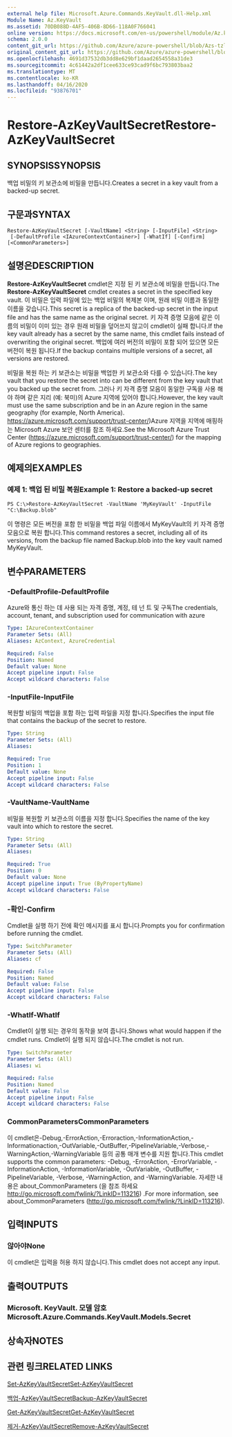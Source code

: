 ```yaml
---
external help file: Microsoft.Azure.Commands.KeyVault.dll-Help.xml
Module Name: Az.KeyVault
ms.assetid: 70DB088D-4AF5-406B-8D66-118A0F766041
online version: https://docs.microsoft.com/en-us/powershell/module/Az.keyvault/restore-AzKeyvaultsecret
schema: 2.0.0
content_git_url: https://github.com/Azure/azure-powershell/blob/Azs-tzl/src/KeyVault/KeyVault/help/Restore-AzKeyVaultSecret.md
original_content_git_url: https://github.com/Azure/azure-powershell/blob/Azs-tzl/src/KeyVault/KeyVault/help/Restore-AzKeyVaultSecret.md
ms.openlocfilehash: 4691d37532db3dd8e629bf1daad2654558a31de3
ms.sourcegitcommit: 4c61442a2df1cee633ce93cad9f6bc793803baa2
ms.translationtype: MT
ms.contentlocale: ko-KR
ms.lasthandoff: 04/16/2020
ms.locfileid: "93876701"
---
```

# <span data-ttu-id="54ec3-101">Restore-AzKeyVaultSecret</span><span class="sxs-lookup"><span data-stu-id="54ec3-101">Restore-AzKeyVaultSecret</span></span>

## <span data-ttu-id="54ec3-102">SYNOPSIS</span><span class="sxs-lookup"><span data-stu-id="54ec3-102">SYNOPSIS</span></span>
<span data-ttu-id="54ec3-103">백업 비밀의 키 보관소에 비밀을 만듭니다.</span><span class="sxs-lookup"><span data-stu-id="54ec3-103">Creates a secret in a key vault from a backed-up secret.</span></span>

## <span data-ttu-id="54ec3-104">구문과</span><span class="sxs-lookup"><span data-stu-id="54ec3-104">SYNTAX</span></span>

```
Restore-AzKeyVaultSecret [-VaultName] <String> [-InputFile] <String>
 [-DefaultProfile <IAzureContextContainer>] [-WhatIf] [-Confirm] [<CommonParameters>]
```

## <span data-ttu-id="54ec3-105">설명은</span><span class="sxs-lookup"><span data-stu-id="54ec3-105">DESCRIPTION</span></span>
<span data-ttu-id="54ec3-106">**Restore-AzKeyVaultSecret** cmdlet은 지정 된 키 보관소에 비밀을 만듭니다.</span><span class="sxs-lookup"><span data-stu-id="54ec3-106">The **Restore-AzKeyVaultSecret** cmdlet creates a secret in the specified key vault.</span></span>
<span data-ttu-id="54ec3-107">이 비밀은 입력 파일에 있는 백업 비밀의 복제본 이며, 원래 비밀 이름과 동일한 이름을 갖습니다.</span><span class="sxs-lookup"><span data-stu-id="54ec3-107">This secret is a replica of the backed-up secret in the input file and has the same name as the original secret.</span></span>
<span data-ttu-id="54ec3-108">키 자격 증명 모음에 같은 이름의 비밀이 이미 있는 경우 원래 비밀을 덮어쓰지 않고이 cmdlet이 실패 합니다.</span><span class="sxs-lookup"><span data-stu-id="54ec3-108">If the key vault already has a secret by the same name, this cmdlet fails instead of overwriting the original secret.</span></span>
<span data-ttu-id="54ec3-109">백업에 여러 버전의 비밀이 포함 되어 있으면 모든 버전이 복원 됩니다.</span><span class="sxs-lookup"><span data-stu-id="54ec3-109">If the backup contains multiple versions of a secret, all versions are restored.</span></span>

<span data-ttu-id="54ec3-110">비밀을 복원 하는 키 보관소는 비밀을 백업한 키 보관소와 다를 수 있습니다.</span><span class="sxs-lookup"><span data-stu-id="54ec3-110">The key vault that you restore the secret into can be different from the key vault that you backed up the secret from.</span></span>
<span data-ttu-id="54ec3-111">그러나 키 자격 증명 모음이 동일한 구독을 사용 해야 하며 같은 지리 (예: 북미)의 Azure 지역에 있어야 합니다.</span><span class="sxs-lookup"><span data-stu-id="54ec3-111">However, the key vault must use the same subscription and be in an Azure region in the same geography (for example, North America).</span></span>
<span data-ttu-id="54ec3-112"> https://azure.microsoft.com/support/trust-center/)Azure 지역을 지역에 매핑하는 Microsoft Azure 보안 센터를 참조 하세요.</span><span class="sxs-lookup"><span data-stu-id="54ec3-112">See the Microsoft Azure Trust Center (https://azure.microsoft.com/support/trust-center/) for the mapping of Azure regions to geographies.</span></span>

## <span data-ttu-id="54ec3-113">예제의</span><span class="sxs-lookup"><span data-stu-id="54ec3-113">EXAMPLES</span></span>

### <span data-ttu-id="54ec3-114">예제 1: 백업 된 비밀 복원</span><span class="sxs-lookup"><span data-stu-id="54ec3-114">Example 1: Restore a backed-up secret</span></span>
```
PS C:\>Restore-AzKeyVaultSecret -VaultName 'MyKeyVault' -InputFile "C:\Backup.blob"
```

<span data-ttu-id="54ec3-115">이 명령은 모든 버전을 포함 한 비밀을 백업 파일 이름에서 MyKeyVault의 키 자격 증명 모음으로 복원 합니다.</span><span class="sxs-lookup"><span data-stu-id="54ec3-115">This command restores a secret, including all of its versions, from the backup file named Backup.blob into the key vault named MyKeyVault.</span></span>

## <span data-ttu-id="54ec3-116">변수</span><span class="sxs-lookup"><span data-stu-id="54ec3-116">PARAMETERS</span></span>

### <span data-ttu-id="54ec3-117">-DefaultProfile</span><span class="sxs-lookup"><span data-stu-id="54ec3-117">-DefaultProfile</span></span>
<span data-ttu-id="54ec3-118">Azure와 통신 하는 데 사용 되는 자격 증명, 계정, 테 넌 트 및 구독</span><span class="sxs-lookup"><span data-stu-id="54ec3-118">The credentials, account, tenant, and subscription used for communication with azure</span></span>

```yaml
Type: IAzureContextContainer
Parameter Sets: (All)
Aliases: AzContext, AzureCredential

Required: False
Position: Named
Default value: None
Accept pipeline input: False
Accept wildcard characters: False
```

### <span data-ttu-id="54ec3-119">-InputFile</span><span class="sxs-lookup"><span data-stu-id="54ec3-119">-InputFile</span></span>
<span data-ttu-id="54ec3-120">복원할 비밀의 백업을 포함 하는 입력 파일을 지정 합니다.</span><span class="sxs-lookup"><span data-stu-id="54ec3-120">Specifies the input file that contains the backup of the secret to restore.</span></span>

```yaml
Type: String
Parameter Sets: (All)
Aliases: 

Required: True
Position: 1
Default value: None
Accept pipeline input: False
Accept wildcard characters: False
```

### <span data-ttu-id="54ec3-121">-VaultName</span><span class="sxs-lookup"><span data-stu-id="54ec3-121">-VaultName</span></span>
<span data-ttu-id="54ec3-122">비밀을 복원할 키 보관소의 이름을 지정 합니다.</span><span class="sxs-lookup"><span data-stu-id="54ec3-122">Specifies the name of the key vault into which to restore the secret.</span></span>

```yaml
Type: String
Parameter Sets: (All)
Aliases: 

Required: True
Position: 0
Default value: None
Accept pipeline input: True (ByPropertyName)
Accept wildcard characters: False
```

### <span data-ttu-id="54ec3-123">-확인</span><span class="sxs-lookup"><span data-stu-id="54ec3-123">-Confirm</span></span>
<span data-ttu-id="54ec3-124">Cmdlet을 실행 하기 전에 확인 메시지를 표시 합니다.</span><span class="sxs-lookup"><span data-stu-id="54ec3-124">Prompts you for confirmation before running the cmdlet.</span></span>

```yaml
Type: SwitchParameter
Parameter Sets: (All)
Aliases: cf

Required: False
Position: Named
Default value: False
Accept pipeline input: False
Accept wildcard characters: False
```

### <span data-ttu-id="54ec3-125">-WhatIf</span><span class="sxs-lookup"><span data-stu-id="54ec3-125">-WhatIf</span></span>
<span data-ttu-id="54ec3-126">Cmdlet이 실행 되는 경우의 동작을 보여 줍니다.</span><span class="sxs-lookup"><span data-stu-id="54ec3-126">Shows what would happen if the cmdlet runs.</span></span>
<span data-ttu-id="54ec3-127">Cmdlet이 실행 되지 않습니다.</span><span class="sxs-lookup"><span data-stu-id="54ec3-127">The cmdlet is not run.</span></span>

```yaml
Type: SwitchParameter
Parameter Sets: (All)
Aliases: wi

Required: False
Position: Named
Default value: False
Accept pipeline input: False
Accept wildcard characters: False
```

### <span data-ttu-id="54ec3-128">CommonParameters</span><span class="sxs-lookup"><span data-stu-id="54ec3-128">CommonParameters</span></span>
<span data-ttu-id="54ec3-129">이 cmdlet은-Debug,-ErrorAction,-Erroraction,-InformationAction,-Informationaction,-OutVariable,-OutBuffer,-PipelineVariable,-Verbose,-WarningAction,-WarningVariable 등의 공통 매개 변수를 지원 합니다.</span><span class="sxs-lookup"><span data-stu-id="54ec3-129">This cmdlet supports the common parameters: -Debug, -ErrorAction, -ErrorVariable, -InformationAction, -InformationVariable, -OutVariable, -OutBuffer, -PipelineVariable, -Verbose, -WarningAction, and -WarningVariable.</span></span> <span data-ttu-id="54ec3-130">자세한 내용은 about_CommonParameters (을 참조 하세요 http://go.microsoft.com/fwlink/?LinkID=113216) .</span><span class="sxs-lookup"><span data-stu-id="54ec3-130">For more information, see about_CommonParameters (http://go.microsoft.com/fwlink/?LinkID=113216).</span></span>

## <span data-ttu-id="54ec3-131">입력</span><span class="sxs-lookup"><span data-stu-id="54ec3-131">INPUTS</span></span>

### <span data-ttu-id="54ec3-132">않아야</span><span class="sxs-lookup"><span data-stu-id="54ec3-132">None</span></span>
<span data-ttu-id="54ec3-133">이 cmdlet은 입력을 허용 하지 않습니다.</span><span class="sxs-lookup"><span data-stu-id="54ec3-133">This cmdlet does not accept any input.</span></span>

## <span data-ttu-id="54ec3-134">출력</span><span class="sxs-lookup"><span data-stu-id="54ec3-134">OUTPUTS</span></span>

### <span data-ttu-id="54ec3-135">Microsoft. KeyVault. 모델 암호</span><span class="sxs-lookup"><span data-stu-id="54ec3-135">Microsoft.Azure.Commands.KeyVault.Models.Secret</span></span>

## <span data-ttu-id="54ec3-136">상속자</span><span class="sxs-lookup"><span data-stu-id="54ec3-136">NOTES</span></span>

## <span data-ttu-id="54ec3-137">관련 링크</span><span class="sxs-lookup"><span data-stu-id="54ec3-137">RELATED LINKS</span></span>

[<span data-ttu-id="54ec3-138">Set-AzKeyVaultSecret</span><span class="sxs-lookup"><span data-stu-id="54ec3-138">Set-AzKeyVaultSecret</span></span>](./Set-AzKeyVaultSecret.md)

[<span data-ttu-id="54ec3-139">백업-AzKeyVaultSecret</span><span class="sxs-lookup"><span data-stu-id="54ec3-139">Backup-AzKeyVaultSecret</span></span>](./Backup-AzKeyVaultSecret.md)

[<span data-ttu-id="54ec3-140">Get-AzKeyVaultSecret</span><span class="sxs-lookup"><span data-stu-id="54ec3-140">Get-AzKeyVaultSecret</span></span>](./Get-AzKeyVaultSecret.md)

[<span data-ttu-id="54ec3-141">제거-AzKeyVaultSecret</span><span class="sxs-lookup"><span data-stu-id="54ec3-141">Remove-AzKeyVaultSecret</span></span>](./Remove-AzKeyVaultSecret.md)

